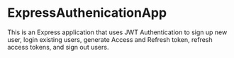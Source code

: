 # ExpressAuthenicationApp

This is an Express application that uses JWT Authentication to sign up new user, login existing users, generate Access and Refresh token, refresh access tokens, and sign out users.

